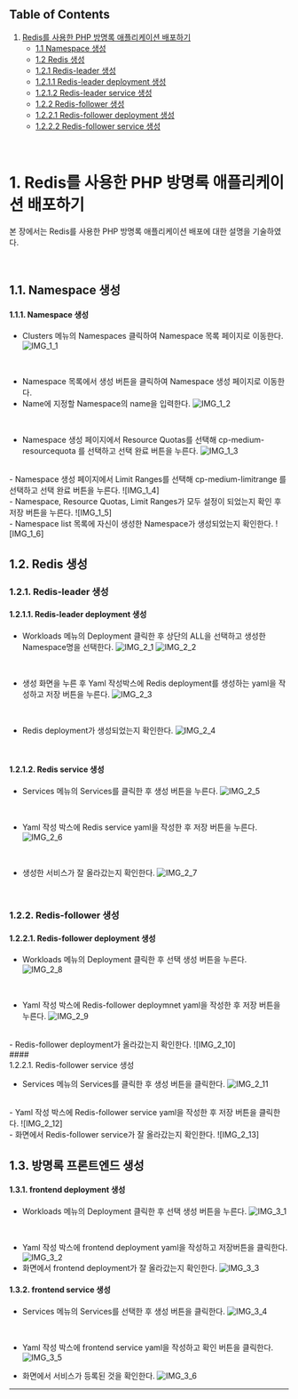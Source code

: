 ## Table of Contents

1. [Redis를 사용한 PHP 방명록 애플리케이션 배포하기](#1)
   * [1.1 Namespace 생성 ](#1-1)
   * [1.2 Redis 생성 ](#1-2)
   * [1.2.1 Redis-leader 생성 ](#1-2-1)
   * [1.2.1.1 Redis-leader deployment 생성 ](#1-2-1-1)
   * [1.2.1.2 Redis-leader service 생성 ](#1-2-1-2)
   * [1.2.2 Redis-follower 생성 ](#1-2-2)
   * [1.2.2.1 Redis-follower deployment 생성 ](#1-2-2-1)
   * [1.2.2.2 Redis-follower service 생성 ](#1-2-2-2)
     

<br>

# <div id='1'/> 1. Redis를 사용한 PHP 방명록 애플리케이션 배포하기
본 장에서는 Redis를 사용한 PHP 방명록 애플리케이션 배포에 대한 설명을 기술하였다.

<br>

## <div id='1-1'/> 1.1. Namespace 생성
#### <div id='1-1-1'/> 1.1.1. Namespace 생성
- Clusters 메뉴의 Namespaces 클릭하여 Namespace 목록 페이지로 이동한다.
  ![IMG_1_1]

<br>

- Namespace 목록에서 생성 버튼을 클릭하여 Namespace 생성 페이지로 이동한다.
- Name에 지정할 Namespace의 name을 입력한다.
  ![IMG_1_2]

<br>

- Namespace 생성 페이지에서 Resource Quotas를 선택해 cp-medium-resourcequota 를 선택하고 선택 완료 버튼을 누른다.
  ![IMG_1_3]

<br>
- Namespace 생성 페이지에서 Limit Ranges를 선택해 cp-medium-limitrange 를 선택하고 선택 완료 버튼을 누른다.
  ![IMG_1_4]

<br>
- Namespace, Resource Quotas, Limit Ranges가 모두 설정이 되었는지 확인 후 저장 버튼을 누른다.
  ![IMG_1_5]

  <br>
- Namespace list 목록에 자신이 생성한 Namespace가 생성되었는지 확인한다.
  ![IMG_1_6]

<br>

## <div id='1-2'/> 1.2. Redis 생성
### <div id='1-2-1'/> 1.2.1. Redis-leader 생성
#### <div id='1-2-1-1'/> 1.2.1.1. Redis-leader deployment 생성

- Workloads 메뉴의 Deployment 클릭한 후 상단의 ALL을 선택하고 생성한 Namespace명을 선택한다.
  ![IMG_2_1]
  ![IMG_2_2]

<br>

- 생성 화면을 누른 후 Yaml 작성박스에 Redis deployment를 생성하는 yaml을 작성하고 저장 버튼을 누른다.
  ![IMG_2_3]

<br>

- Redis deployment가 생성되었는지 확인한다.
  ![IMG_2_4]

<br>

#### <div id='1-2-1-2'/> 1.2.1.2. Redis service 생성
- Services 메뉴의 Services를 클릭한 후 생성 버튼을 누른다.
  ![IMG_2_5]

<br>

- Yaml 작성 박스에 Redis service yaml을 작성한 후 저장 버튼을 누른다.
  ![IMG_2_6]
  
<br>

- 생성한 서비스가 잘 올라갔는지 확인한다.
  ![IMG_2_7]
  
<br>

### <div id='1-2-2'/> 1.2.2. Redis-follower 생성
#### <div id='1-2-2-1'/> 1.2.2.1. Redis-follower deployment 생성
- Workloads 메뉴의 Deployment 클릭한 후 선택 생성 버튼을 누른다.
  ![IMG_2_8]
<br>
  
- Yaml 작성 박스에 Redis-follower deploymnet yaml을 작성한 후 저장 버튼을 누른다.
  ![IMG_2_9]

<br>
- Redis-follower deployment가 올라갔는지 확인한다.
  ![IMG_2_10]
<br>
#### <div id='1-2-2-1'/> 1.2.2.1. Redis-follower service 생성

- Services 메뉴의 Services를 클릭한 후 생성 버튼을 클릭한다.
  ![IMG_2_11]

<br>
- Yaml 작성 박스에 Redis-follower service yaml을 작성한 후 저장 버튼을 클릭한다.
  ![IMG_2_12]
<br>
- 화면에서 Redis-follower service가 잘 올라갔는지 확인한다.
  ![IMG_2_13]

<br>

## <div id='1-3'/> 1.3. 방명록 프론트엔드 생성
#### <div id='1-3-1'/> 1.3.1. frontend deployment 생성

- Workloads 메뉴의 Deployment 클릭한 후 선택 생성 버튼을 누른다.
  ![IMG_3_1]
<br>

- Yaml 작성 박스에 frontend deployment yaml을 작성하고 저장버튼을 클릭한다.
  ![IMG_3_2]
  <br>
- 화면에서 frontend deployment가 잘 올라갔는지 확인한다.
  ![IMG_3_3]
  <br>

#### <div id='1-3-2'/> 1.3.2. frontend service 생성

- Services 메뉴의 Services를 선택한 후 생성 버튼을 클릭한다.
  ![IMG_3_4]
<br>

- Yaml 작성 박스에 frontend service yaml을 작성하고 확인 버튼을 클릭한다.
  ![IMG_3_5]

- 화면에서 서비스가 등록된 것을 확인한다.
  ![IMG_3_6]



---
[IMG_1_1]:../IMG/IMG_1_1.png
[IMG_1_2]:../IMG/IMG_1_2.png
[IMG_1_3]:../IMG/IMG_1_3.png
[IMG_1_4]:../IMG/IMG_1_4.png  
[IMG_1_5]:../IMG/IMG_1_5.png  
[IMG_1_6]:../IMG/IMG_1_6.png
[IMG_2_1]:../IMG/IMG_2_1.png
[IMG_2_2]:../IMG/IMG_2_2.png
[IMG_2_3]:../IMG/IMG_2_3.png
[IMG_2_4]:../IMG/IMG_2_4.png
[IMG_2_5]:../IMG/IMG_2_5.png
[IMG_2_6]:../IMG/IMG_2_6.png
[IMG_2_7]:../IMG/IMG_2_7.png
[IMG_2_8]:../IMG/IMG_2_8.png
[IMG_2_9]:../IMG/IMG_2_9.png
[IMG_2_10]:../IMG/IMG_2_10.png
[IMG_2_11]:../IMG/IMG_2_11.png
[IMG_2_12]:../IMG/IMG_2_12.png
[IMG_3_1]:../IMG/IMG_3_1.png
[IMG_3_2]:../IMG/IMG_3_2.png
[IMG_3_3]:../IMG/IMG_3_3.png
[IMG_3_4]:../IMG/IMG_3_4.png
[IMG_3_5]:../IMG/IMG_3_5.png
[IMG_3_6]:../IMG/IMG_3_6.png
